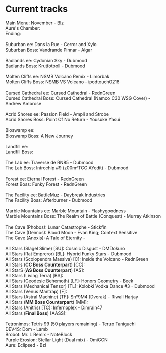 # Current tracks
Main Menu: November - Blz  
Aure's Chamber:   
Ending:   
&ensp;  
Suburban ee: Dans la Rue - Cerror and Xylo  
Suburban Boss: Vandrande Pinnar - Algar  
&ensp;  
Badlands ee: Cydonian Sky - Dubmood  
Badlands Boss: Krutfotboll - Dubmood  
&ensp;  
Molten Cliffs ee: NSMB Volcano Remix - Limorbak  
Molten Cliffs Boss: NSMB VS Volcano - ipodtouch0218  
&ensp;  
Cursed Cathedral ee: Cursed Cathedral - RednGreen  
Cursed Cathedral Boss: Cursed Cathedral (Namco C30 WSG Cover) - Andrew Ambrose  
&ensp;  
Acrid Shores ee: Passion Field - Ampli and Strobe  
Acrid Shores Boss: Point Of No Return - Yousuke Yasui  
&ensp;  
Bioswamp ee:   
Bioswamp Boss: A New Journey  
&ensp;  
Landfill ee:   
Landfill Boss:   
&ensp;  
The Lab ee: Traverse de RN85 - Dubmood  
The Lab Boss: Introchip #9 (z00m^TCG AYedit) - Dubmood  
&ensp;  
Forest ee: Eternal Forest - RednGreen  
Forest Boss: Funky Forest - RednGreen  
&ensp;  
The Facility ee: BattleMuz - Daybreak Industries  
The Facility Boss: Afterburner - Dubmood  
&ensp;  
Marble Mountains ee: Marble Mountain - Flashygoodness  
Marble Mountains Boss: The Realm of Battle (Conquest) - Murray Atkinson  
&ensp;  
The Cave (Phobos): Lunar Catastrophe - Stickfin  
The Cave (Deimos): Blood Moon - Evan King; Context Sensitive  
The Cave (Anoxis): A Tale of Eternity -   
&ensp;  
All Stars (Slagel Slime) \[SU\]: Cosmic Disgust - DMDokuro  
All Stars (Rat Empreror) \[BL\]: Hybrid Funky Stars - Dubmood  
All Stars (Scolopendra Massiva) \[C\]: Inside the Volcano - RednGreen  
All Stars (**CC Boss Counterpart**) \[CC\]:   
All StarS (**AS Boss Counterpart**) \[AS\]:   
All Stars (Living Terra) \[BS\]:   
All Stars (Geodesic Behemoth) \[LF\]: Honors Geometry - Beek  
All Stars (Mechanical Tensor) \[TL\]: Kolobki Vodka Dance #3 - Dubmood  
All Stars (Venus Mantrap) \[F\]:   
All Stars (Astral Machine) \[TF\]: Sn°9M4 (Dvorak) - Riwall Harjay  
All Stars (**MM Boss Counterpart**) \[MM\]:   
All Stars (Anitris) \[TC\]: Infernoplex - Dimrain47  
All Stars (**Final Boss**) \[AASS\]:   
&ensp;  
Tetronimos: Tetris 99 (50 players remaining) - Teruo Taniguchi  
DEV4S: Dom - Lamb  
Brobot: Mr. L Remix - NoteBlock  
Purple Erosion: Stellar Light (Dual mix) - OmiGCN  
Aure: Eclipsed - Bzl  